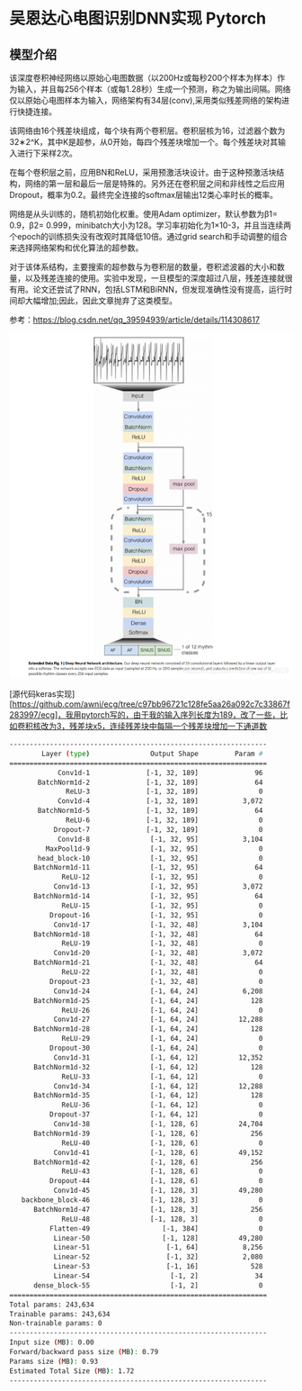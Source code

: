 # 吴恩达心电图识别DNN实现 Pytorch

## 模型介绍

该深度卷积神经网络以原始心电图数据（以200Hz或每秒200个样本为样本）作为输入，并且每256个样本（或每1.28秒）生成一个预测，称之为输出间隔。网络仅以原始心电图样本为输入，网络架构有34层(conv),采用类似残差网络的架构进行快捷连接。

该网络由16个残差块组成，每个块有两个卷积层。卷积层核为16，过滤器个数为32∗2^K，其中K是超参，从0开始，每四个残差块增加一个。每个残差块对其输入进行下采样2次。

在每个卷积层之前，应用BN和ReLU，采用预激活块设计。由于这种预激活块结构，网络的第一层和最后一层是特殊的。另外还在卷积层之间和非线性之后应用Dropout，概率为0.2。最终完全连接的softmax层输出12类心率时长的概率。

网络是从头训练的，随机初始化权重。使用Adam optimizer，默认参数为β1= 0.9，β2= 0.999，minibatch大小为128。学习率初始化为1×10-3，并且当连续两个epoch的训练损失没有改观时其降低10倍。通过grid search和手动调整的组合来选择网络架构和优化算法的超参数。

对于该体系结构，主要搜索的超参数与为卷积层的数量，卷积滤波器的大小和数量，以及残差连接的使用。实验中发现，一旦模型的深度超过八层，残差连接就很有用。论文还尝试了RNN，包括LSTM和BiRNN，但发现准确性没有提高，运行时间却大幅增加;因此，因此文章抛弃了这类模型。

参考：https://blog.csdn.net/qq_39594939/article/details/114308617

![在这里插入图片描述](a.png)

[源代码keras实现][https://github.com/awni/ecg/tree/c97bb96721c128fe5aa26a092c7c33867f283997/ecg]，我用pytorch写的，由于我的输入序列长度为189，改了一些，比如卷积核改为3，残差块x5，连续残差块中每隔一个残差块增加一下通道数

```bash
----------------------------------------------------------------
        Layer (type)               Output Shape         Param #
================================================================
            Conv1d-1              [-1, 32, 189]              96
       BatchNorm1d-2              [-1, 32, 189]              64
              ReLU-3              [-1, 32, 189]               0
            Conv1d-4              [-1, 32, 189]           3,072
       BatchNorm1d-5              [-1, 32, 189]              64
              ReLU-6              [-1, 32, 189]               0
           Dropout-7              [-1, 32, 189]               0
            Conv1d-8               [-1, 32, 95]           3,104
         MaxPool1d-9               [-1, 32, 95]               0
       head_block-10               [-1, 32, 95]               0
      BatchNorm1d-11               [-1, 32, 95]              64
             ReLU-12               [-1, 32, 95]               0
           Conv1d-13               [-1, 32, 95]           3,072
      BatchNorm1d-14               [-1, 32, 95]              64
             ReLU-15               [-1, 32, 95]               0
          Dropout-16               [-1, 32, 95]               0
           Conv1d-17               [-1, 32, 48]           3,104
      BatchNorm1d-18               [-1, 32, 48]              64
             ReLU-19               [-1, 32, 48]               0
           Conv1d-20               [-1, 32, 48]           3,072
      BatchNorm1d-21               [-1, 32, 48]              64
             ReLU-22               [-1, 32, 48]               0
          Dropout-23               [-1, 32, 48]               0
           Conv1d-24               [-1, 64, 24]           6,208
      BatchNorm1d-25               [-1, 64, 24]             128
             ReLU-26               [-1, 64, 24]               0
           Conv1d-27               [-1, 64, 24]          12,288
      BatchNorm1d-28               [-1, 64, 24]             128
             ReLU-29               [-1, 64, 24]               0
          Dropout-30               [-1, 64, 24]               0
           Conv1d-31               [-1, 64, 12]          12,352
      BatchNorm1d-32               [-1, 64, 12]             128
             ReLU-33               [-1, 64, 12]               0
           Conv1d-34               [-1, 64, 12]          12,288
      BatchNorm1d-35               [-1, 64, 12]             128
             ReLU-36               [-1, 64, 12]               0
          Dropout-37               [-1, 64, 12]               0
           Conv1d-38               [-1, 128, 6]          24,704
      BatchNorm1d-39               [-1, 128, 6]             256
             ReLU-40               [-1, 128, 6]               0
           Conv1d-41               [-1, 128, 6]          49,152
      BatchNorm1d-42               [-1, 128, 6]             256
             ReLU-43               [-1, 128, 6]               0
          Dropout-44               [-1, 128, 6]               0
           Conv1d-45               [-1, 128, 3]          49,280
   backbone_block-46               [-1, 128, 3]               0
      BatchNorm1d-47               [-1, 128, 3]             256
             ReLU-48               [-1, 128, 3]               0
          Flatten-49                  [-1, 384]               0
           Linear-50                  [-1, 128]          49,280
           Linear-51                   [-1, 64]           8,256
           Linear-52                   [-1, 32]           2,080
           Linear-53                   [-1, 16]             528
           Linear-54                    [-1, 2]              34
      dense_block-55                    [-1, 2]               0
================================================================
Total params: 243,634
Trainable params: 243,634
Non-trainable params: 0
----------------------------------------------------------------
Input size (MB): 0.00
Forward/backward pass size (MB): 0.79
Params size (MB): 0.93
Estimated Total Size (MB): 1.72
----------------------------------------------------------------
```

